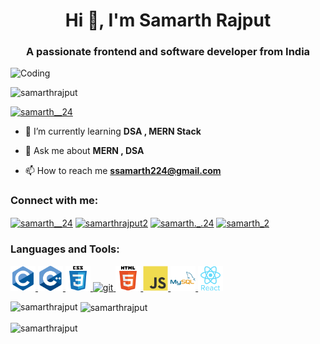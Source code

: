 <h1 align="center">Hi 👋, I'm Samarth Rajput</h1>
<h3 align="center">A passionate frontend and software developer from India</h3>

<img aling="left" alt="Coding" width="1000" src="https://camo.githubusercontent.com/74b1705aa2dafc4ce3d68a181769b79d28eb347c4aa8946e2997a2908a29281f/68747470733a2f2f6d69726f2e6d656469756d2e636f6d2f6d61782f313237322f312a5a53566d57476363317765454e6230536861775778772e676966" alt="">

<p align="left"> <img src="https://komarev.com/ghpvc/?username=samarthrajput&label=Profile%20views&color=0e75b6&style=flat" alt="samarthrajput" /> </p>

<p align="left"> <a href="https://twitter.com/samarth__24" target="blank"><img src="https://img.shields.io/twitter/follow/samarth__24?logo=twitter&style=for-the-badge" alt="samarth__24" /></a> </p>

- 🌱 I’m currently learning **DSA , MERN Stack**

- 💬 Ask me about **MERN , DSA**

- 📫 How to reach me **ssamarth224@gmail.com**

<h3 align="left">Connect with me:</h3>
<p align="left">
<a href="https://twitter.com/samarth__24" target="blank"><img align="center" src="https://raw.githubusercontent.com/rahuldkjain/github-profile-readme-generator/master/src/images/icons/Social/twitter.svg" alt="samarth__24" height="30" width="40" /></a>
<a href="https://linkedin.com/in/samarthrajput2" target="blank"><img align="center" src="https://raw.githubusercontent.com/rahuldkjain/github-profile-readme-generator/master/src/images/icons/Social/linked-in-alt.svg" alt="samarthrajput2" height="30" width="40" /></a>
<a href="https://instagram.com/samarth._.24" target="blank"><img align="center" src="https://raw.githubusercontent.com/rahuldkjain/github-profile-readme-generator/master/src/images/icons/Social/instagram.svg" alt="samarth._.24" height="30" width="40" /></a>
<a href="https://www.leetcode.com/samarth_2" target="blank"><img align="center" src="https://raw.githubusercontent.com/rahuldkjain/github-profile-readme-generator/master/src/images/icons/Social/leet-code.svg" alt="samarth_2" height="30" width="40" /></a>
</p>

<h3 align="left">Languages and Tools:</h3>
<p align="left"> <a href="https://www.cprogramming.com/" target="_blank" rel="noreferrer"> <img src="https://raw.githubusercontent.com/devicons/devicon/master/icons/c/c-original.svg" alt="c" width="40" height="40"/> </a> <a href="https://www.w3schools.com/cpp/" target="_blank" rel="noreferrer"> <img src="https://raw.githubusercontent.com/devicons/devicon/master/icons/cplusplus/cplusplus-original.svg" alt="cplusplus" width="40" height="40"/> </a> <a href="https://www.w3schools.com/css/" target="_blank" rel="noreferrer"> <img src="https://raw.githubusercontent.com/devicons/devicon/master/icons/css3/css3-original-wordmark.svg" alt="css3" width="40" height="40"/> </a> <a href="https://git-scm.com/" target="_blank" rel="noreferrer"> <img src="https://www.vectorlogo.zone/logos/git-scm/git-scm-icon.svg" alt="git" width="40" height="40"/> </a> <a href="https://www.w3.org/html/" target="_blank" rel="noreferrer"> <img src="https://raw.githubusercontent.com/devicons/devicon/master/icons/html5/html5-original-wordmark.svg" alt="html5" width="40" height="40"/> </a> <a href="https://developer.mozilla.org/en-US/docs/Web/JavaScript" target="_blank" rel="noreferrer"> <img src="https://raw.githubusercontent.com/devicons/devicon/master/icons/javascript/javascript-original.svg" alt="javascript" width="40" height="40"/> </a> <a href="https://www.mysql.com/" target="_blank" rel="noreferrer"> <img src="https://raw.githubusercontent.com/devicons/devicon/master/icons/mysql/mysql-original-wordmark.svg" alt="mysql" width="40" height="40"/> </a> <a href="https://reactjs.org/" target="_blank" rel="noreferrer"> <img src="https://raw.githubusercontent.com/devicons/devicon/master/icons/react/react-original-wordmark.svg" alt="react" width="40" height="40"/> </a> </p>

<p><img align="left" src="https://github-readme-stats.vercel.app/api/top-langs?username=samarthrajput&show_icons=true&locale=en&layout=compact" alt="samarthrajput" /></p>

<p>&nbsp;<img align="center" src="https://github-readme-stats.vercel.app/api?username=samarthrajput&show_icons=true&locale=en" alt="samarthrajput" /></p>

<p><img align="center" src="https://github-readme-streak-stats.herokuapp.com/?user=samarthrajput&" alt="samarthrajput" /></p>
